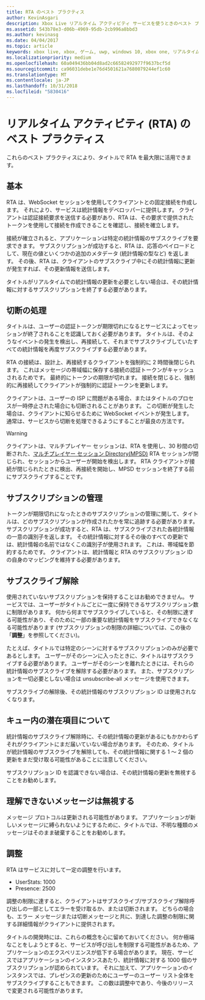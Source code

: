 ```yaml
---
title: RTA のベスト プラクティス
author: KevinAsgari
description: Xbox Live リアルタイム アクティビティ サービスを使うときのベスト プラクティスについて説明します。
ms.assetid: 543b78e3-d06b-4969-95db-2cb996a8bbd3
ms.author: kevinasg
ms.date: 04/04/2017
ms.topic: article
keywords: xbox live, xbox, ゲーム, uwp, windows 10, xbox one, リアルタイム アクティビティ
ms.localizationpriority: medium
ms.openlocfilehash: 60a049436bb04d8ad2c66582492977f9637bcf5d
ms.sourcegitcommit: ca96031debe1e76d4501621a7680079244ef1c60
ms.translationtype: MT
ms.contentlocale: ja-JP
ms.lasthandoff: 10/31/2018
ms.locfileid: "5830416"
---
```

# <a name="real-time-activity-rta-best-practices"></a>リアルタイム アクティビティ (RTA) のベスト プラクティス
これらのベスト プラクティスにより、タイトルで RTA を最大限に活用できます。


## <a name="the-basics"></a>基本

RTA は、WebSocket セッションを使用してクライアントとの固定接続を作成します。 それにより、サービスは統計情報をデベロッパーに提供します。 クライアントは認証接続要求を送信する必要があり、RTA は、その要求で提供されたトークンを使用して接続を作成できることを確認し、接続を確立します。

接続が確立されると、アプリケーションは特定の統計情報のサブスクライブを要求できます。 サブスクリプションが成功すると、RTA は、応答のペイロードとして、現在の値といくつかの追加のメタデータ (統計情報の型など) を返します。 その後、RTA は、クライアントのサブスクライブ中にその統計情報に更新が発生すれば、その更新情報を送信します。

タイトルがリアルタイムでの統計情報の更新を必要としない場合は、その統計情報に対するサブスクリプションを終了する必要があります。


## <a name="handling-disconnects"></a>切断の処理

タイトルは、ユーザーの認証トークンが期限切れになるとサービスによってセッションが終了されることを認識しておく必要があります。 タイトルは、そのようなイベントの発生を検出し、再接続して、それまでサブスクライブしていたすべての統計情報を再度サブスクライブする必要があります。

RTA の接続は、設計上、再接続するクライアントを強制的に 2 時間後閉じられます。 これはメッセージの帯域幅に保存する接続の認証トークンがキャッシュされるためです。 最終的にトークンの期限が切れます。 接続を閉じると、強制的に再接続してクライアントが強制的に認証トークンを更新します。

クライアントは、ユーザーの ISP に問題がある場合、またはタイトルのプロセスが一時停止された場合にも切断されることがあります。 この切断が発生した場合は、クライアントに知らせるために WebSocket イベントが発生します。 通常は、サービスから切断を処理できるようにすることが最良の方法です。

> [!WARNING]
> クライアントは、マルチプレイヤー セッションは、RTA を使用し、30 秒間の切断された、[マルチプレイヤー セッション Directory(MPSD)](../multiplayer/multiplayer-appendix/multiplayer-session-directory.md) RTA セッションが閉じられ、セッションからユーザーが開始を検出します。 RTA クライアントが接続が閉じられたときに検出、再接続を開始し、MPSD セッションを終了する前にサブスクライブすることです。

## <a name="managing-subscriptions"></a>サブスクリプションの管理

トークンが期限切れになったときのサブスクリプションの管理に関して、タイトルは、どのサブスクリプションが作成されたかを常に追跡する必要があります。 サブスクリプションが成功すると、RTA は、サブスクライブされた各統計情報の一意の識別子を返します。 その統計情報に対するその後のすべての更新では、統計情報の名前ではなくこの識別子が使用されます。 これは、帯域幅を節約するためです。 クライアントは、統計情報と RTA のサブスクリプション ID の自身のマッピングを維持する必要があります。


## <a name="unsubscribing"></a>サブスクライブ解除

使用されていないサブスクリプションを保持することはお勧めできません。 サービスでは、ユーザーがタイトルごとに一度に保持できるサブスクリプション数に制限があります。 何から何までサブスクライブしていると、その制限に達する可能性があり、そのために一部の重要な統計情報をサブスクライブできなくなる可能性があります  (サブスクリプションの制限の詳細については、この後の「**調整**」を参照してください)。

たとえば、タイトルでは特定のシーンに対するサブスクリプションのみが必要であるとします。 ユーザーがそのシーンに入ったときに、タイトルはサブスクライブする必要があります。 ユーザーがそのシーンを離れたときには、それらの統計情報のサブスクライブを解除する必要があります。 また、サブスクリプションを一切必要としない場合は unsubscribe-all メッセージを使用できます。

サブスクライブの解除後、その統計情報のサブスクリプション ID は使用されなくなります。


## <a name="awareness-of-latent-items-in-the-queue"></a>キュー内の潜在項目について

統計情報のサブスクライブ解除時に、その統計情報の更新があるにもかかわらずそれがクライアントにまだ届いていない場合があります。 そのため、タイトルが統計情報のサブスクライブを解除しても、その統計情報に関する 1 ～ 2 個の更新をまだ受け取る可能性があることに注意してください。

サブスクリプション ID を認識できない場合は、その統計情報の更新を無視することをお勧めします。


## <a name="ignore-messages-you-do-not-understand"></a>理解できないメッセージは無視する

メッセージ プロトコルは更新される可能性があります。 アプリケーションが新しいメッセージに縛られないようにするために、タイトルでは、不明な種類のメッセージはそのまま破棄することをお勧めします。


## <a name="throttles"></a>調整

RTA はサービスに対して一定の調整を行います。

-   UserStats: 1000
-   Presence: 2500

調整の制限に達すると、クライアントはサブスクライブ/サブスクライブ解除呼び出しの一部としてエラーを受け取るか、または切断されます。 どちらの場合も、エラー メッセージまたは切断メッセージと共に、到達した調整の制限に関する詳細情報がクライアントに提供されます。

タイトルの開発時には、これらの概念を心に留めておいてください。 何か極端なことをしようとすると、サービスが呼び出しを制限する可能性があるため、アプリケーションのエクスペリエンスが低下する場合があります。 現在、サービスではアプリケーションのインスタンスあたり、統計情報に対する 1000 個のサブスクリプションが認められています。 それに加えて、アプリケーションのインスタンスでは、プレゼンスの更新のためにユーザーのユーザー リスト全体をサブスクライブすることもできます。 この数は調整中であり、今後のリリースで変更される可能性があります。
